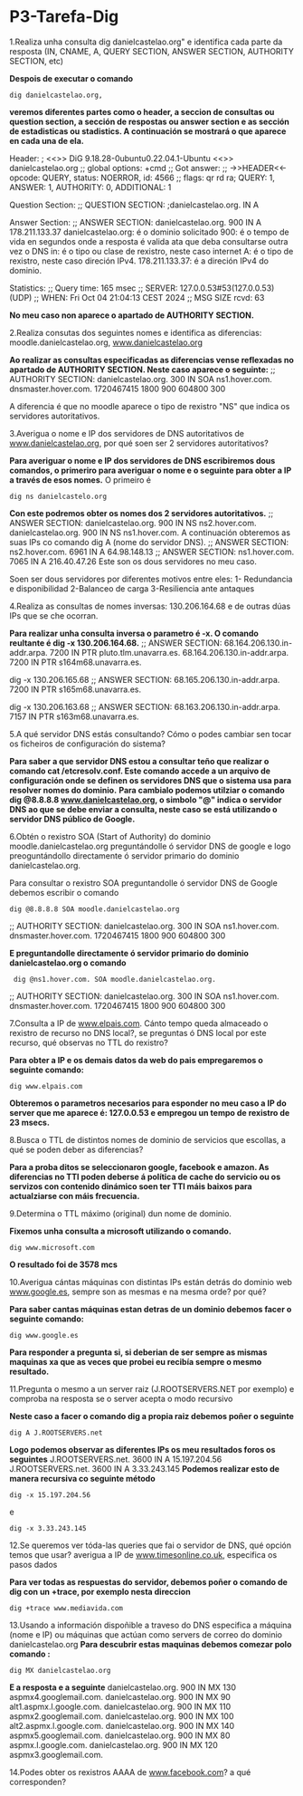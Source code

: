 # P3-Tarefa-Dig
1.Realiza unha consulta dig danielcastelao.org" e identifica cada parte da resposta (IN, CNAME, A, QUERY SECTION, ANSWER SECTION, AUTHORITY SECTION, etc)

**Despois de executar o comando** 
```
dig danielcastelao.org, 
```
**veremos diferentes partes como o header, a seccion de consultas ou question section, a sección de respostas ou answer section e as sección de estadisticas ou stadistics. A continuación se mostrará o que aparece en cada una de ela.**

Header:
; <<>> DiG 9.18.28-0ubuntu0.22.04.1-Ubuntu <<>> danielcastelao.org
;; global options: +cmd
;; Got answer:
;; ->>HEADER<<- opcode: QUERY, status: NOERROR, id: 4566
;; flags: qr rd ra; QUERY: 1, ANSWER: 1, AUTHORITY: 0, ADDITIONAL: 1

Question Section:
;; QUESTION SECTION:
;danielcastelao.org. IN A

Answer Section:
;; ANSWER SECTION:
danielcastelao.org. 900 IN A 178.211.133.37
danielcastelao.org: é o dominio solicitado
900: é o tempo de vida en segundos onde a resposta é valida ata que deba consultarse outra vez o DNS
in: é o tipo ou clase de rexistro, neste caso internet
A: é o tipo de rexistro, neste caso direción IPv4.
178.211.133.37: é a direción IPv4 do dominio.

Statistics:
;; Query time: 165 msec
;; SERVER: 127.0.0.53#53(127.0.0.53) (UDP)
;; WHEN: Fri Oct 04 21:04:13 CEST 2024
;; MSG SIZE rcvd: 63

**No meu caso non aparece o apartado de AUTHORITY SECTION.**

2.Realiza consutas dos seguintes nomes e identifica as diferencias: moodle.danielcastelao.org, www.danielcastelao.org

**Ao realizar as consultas especificadas as diferencias vense reflexadas no apartado de AUTHORITY SECTION. Neste caso aparece o seguinte:**
;; AUTHORITY SECTION:
danielcastelao.org. 300 IN SOA ns1.hover.com. dnsmaster.hover.com. 1720467415 1800 900 604800 300

A diferencia é que no moodle aparece o tipo de rexistro "NS" que indica os servidores autoritativos.

3.Averigua o nome e IP dos servidores de DNS autoritativos de www.danielcastelao.org, por qué soen ser 2 servidores autoritativos?

**Para averiguar o nome e IP dos servidores de DNS escribiremos dous comandos, o primeriro para averiguar o nome e o seguinte para obter a IP a través de esos nomes.**
O primeiro é
```
dig ns danielcastelo.org
```
**Con este podremos obter os nomes dos 2 servidores autoritativos.**
;; ANSWER SECTION:
danielcastelao.org. 900 IN NS ns2.hover.com.
danielcastelao.org. 900 IN NS ns1.hover.com.
A continuación obteremos as suas IPs co comando dig A (nome do servidor DNS).
;; ANSWER SECTION: ns2.hover.com. 6961 IN A 64.98.148.13 ;; ANSWER SECTION: ns1.hover.com. 7065 IN A 216.40.47.26
Este son os dous servidores no meu caso.

Soen ser dous servidores por diferentes motivos entre eles:
1- Redundancia e disponibilidad
2-Balanceo de carga
3-Resiliencia ante antaques

4.Realiza as consultas de nomes inversas: 130.206.164.68 e de outras dúas IPs que se che ocorran.

**Para realizar unha consulta inversa o parametro é -x. O comando reultante é dig -x 130.206.164.68.**
;; ANSWER SECTION:
68.164.206.130.in-addr.arpa. 7200 IN PTR pluto.tlm.unavarra.es.
68.164.206.130.in-addr.arpa. 7200 IN PTR s164m68.unavarra.es.

dig -x 130.206.165.68
;; ANSWER SECTION: 68.165.206.130.in-addr.arpa. 7200 IN PTR s165m68.unavarra.es.

dig -x 130.206.163.68
;; ANSWER SECTION: 68.163.206.130.in-addr.arpa. 7157 IN PTR s163m68.unavarra.es.

5.A qué servidor DNS estás consultando? Cómo o podes cambiar sen tocar os ficheiros de configuración do sistema?

**Para saber a que servidor DNS estou a consultar teño que realizar o comando cat /etcresolv.conf. Este comando accede a un arquivo de configuración onde se definen os servidores DNS que o sistema usa para resolver nomes do dominio.**
**Para cambialo podemos utilziar o comando dig @8.8.8.8 www.danielcastelao.org, o simbolo "@" indica o servidor DNS ao que se debe enviar a consulta, neste caso se está utilizando o servidor DNS público de Google.**

6.Obtén o rexistro SOA (Start of Authority) do dominio moodle.danielcastelao.org preguntándolle ó servidor DNS de google e logo preoguntándollo directamente ó servidor primario do dominio danielcastelao.org.

Para consultar o rexistro SOA preguntandolle ó servidor DNS de Google debemos escribir o comando 
```
dig @8.8.8.8 SOA moodle.danielcastelao.org
```
;; AUTHORITY SECTION:
danielcastelao.org. 300 IN SOA ns1.hover.com. dnsmaster.hover.com. 1720467415 1800 900 604800 300

**E preguntandolle directamente ó servidor primario do dominio danielcastelao.org o comando**
```
 dig @ns1.hover.com. SOA moodle.danielcastelao.org.
```
;; AUTHORITY SECTION:
danielcastelao.org. 300 IN SOA ns1.hover.com. dnsmaster.hover.com. 1720467415 1800 900 604800 300

7.Consulta a IP de www.elpais.com. Cánto tempo queda almaceado o rexistro de recurso no DNS local?, se preguntas ó DNS local por este recurso, qué observas no TTL do rexistro?

**Para obter a IP e os demais datos da web do pais empregaremos o seguinte comando:**
```
dig www.elpais.com
```
**Obteremos o parametros necesarios para esponder no meu caso a IP do server que me aparece é: 127.0.0.53 e empregou un tempo de rexistro de 23 msecs.**

8.Busca o TTL de distintos nomes de dominio de servicios que escollas, a qué se poden deber as diferencias?

**Para a proba ditos se seleccionaron google, facebook e amazon. As diferencias no TTl poden deberse á política de cache do servicio ou os servizos con contenido dinámico soen ter TTl máis baixos para actualziarse con máis frecuencia.**

9.Determina o TTL máximo (original) dun nome de dominio.

**Fixemos unha consulta a microsoft utilizando o comando.**
```
dig www.microsoft.com
```
**O resultado foi de 3578 mcs**

10.Averigua cántas máquinas con distintas IPs están detrás do dominio web www.google.es, sempre son as mesmas e na mesma orde? por qué?

**Para saber cantas máquinas estan detras de un dominio debemos facer o seguinte comando:**
```
dig www.google.es
```
**Para responder a pregunta si, si deberian de ser sempre as mismas maquinas xa que as veces que probei eu recibía sempre o mesmo resultado.**

11.Pregunta o mesmo a un server raiz (J.ROOTSERVERS.NET por exemplo) e comproba na resposta se o server acepta o modo recursivo

**Neste caso a facer o comando dig a propia raiz debemos poñer o seguinte**
```
dig A J.ROOTSERVERS.net
```
**Logo podemos observar as diferentes IPs os meu resultados foros os seguintes**
J.ROOTSERVERS.net. 3600 IN A 15.197.204.56
J.ROOTSERVERS.net. 3600 IN A 3.33.243.145
**Podemos realizar esto de manera recursiva co seguinte método**
```
dig -x 15.197.204.56
```
e
```
dig -x 3.33.243.145
```

12.Se queremos ver tóda-las queries que fai o servidor de DNS, qué opción temos que usar? averigua a IP de www.timesonline.co.uk, especifica os pasos dados

**Para ver todas as respuestas do servidor, debemos poñer o comando de dig con un +trace, por exemplo nesta direccion**
```
dig +trace www.mediavida.com
```

13.Usando a información dispoñible a traveso do DNS especifica a máquina (nome e IP) ou máquinas que actúan como servers de correo do dominio danielcastelao.org
**Para descubrir estas maquinas debemos comezar polo comando :**
```
dig MX danielcastelao.org
```
**E a resposta e a seguinte**
danielcastelao.org. 900 IN MX 130 aspmx4.googlemail.com.
danielcastelao.org. 900 IN MX 90 alt1.aspmx.l.google.com.
danielcastelao.org. 900 IN MX 110 aspmx2.googlemail.com.
danielcastelao.org. 900 IN MX 100 alt2.aspmx.l.google.com.
danielcastelao.org. 900 IN MX 140 aspmx5.googlemail.com.
danielcastelao.org. 900 IN MX 80 aspmx.l.google.com.
danielcastelao.org. 900 IN MX 120 aspmx3.googlemail.com.






14.Podes obter os rexistros AAAA de www.facebook.com? a qué corresponden?
